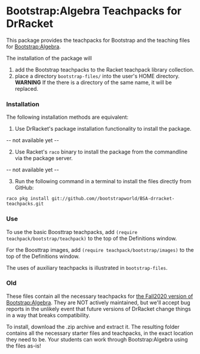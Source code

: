 # Bootstrap:Algebra Teachpacks for DrRacket

This package provides the teachpacks for Bootstrap and the teaching files for 
[Bootstrap:Algebra](https://www.bootstrapworld.org/materials/fall2020/en-us/courses/algebra-wescheme).

The installation of the package will

1. add the Bootstrap teachpacks to the Racket teachpack library collection.
2. place a directory `bootstrap-files/` into the user's HOME directory.
   **WARNING** If the there is a directory of the same name, it will be replaced.

### Installation

The following installation methods are equivalent: 


1. Use DrRacket's package installation functionality to install the package.

-- not available yet -- 

2. Use Racket's `raco` binary to install the package from the commandline via the package server.

-- not available yet -- 

3. Run the following command in a terminal to install the files directly from GitHub:

```
raco pkg install git://github.com//bootstrapworld/BSA-drracket-teachpacks.git
```

### Use

To use the basic Boosttrap teachpacks, add `(require
teachpack/bootstrap/teachpack)` to the top of the Definitions window.

For the Boosttrap images, add `(require teachpack/bootstrap/images)`
to the top of the Definitions window.

The uses of auxiliary teachpacks is illustrated in `bootstrap-files`. 

### Old 

These files contain all the necessary teachpacks for [the Fall2020 version of Bootstrap:Algebra](https://www.bootstrapworld.org/materials/fall2020/en-us/courses/algebra-wescheme). They are NOT actively maintained, but we'll accept bug reports in the unlikely event that future versions of DrRacket change things in a way that breaks compatibility.

To install, download the .zip archive and extract it. The resulting folder contains all the necessary starter files and teachpacks, in the exact location they need to be. Your students can work through Bootstrap:Algebra using the files as-is!
